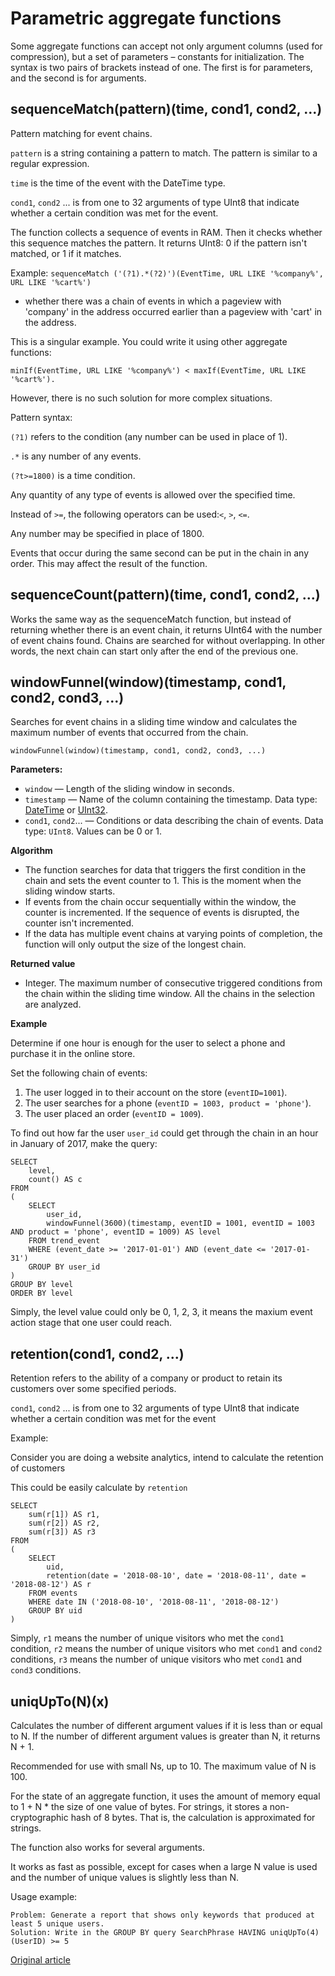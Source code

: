 <a name="aggregate_functions_parametric"></a>

# Parametric aggregate functions

Some aggregate functions can accept not only argument columns (used for compression), but a set of parameters – constants for initialization. The syntax is two pairs of brackets instead of one. The first is for parameters, and the second is for arguments.

## sequenceMatch(pattern)(time, cond1, cond2, ...)

Pattern matching for event chains.

`pattern` is a string containing a pattern to match. The pattern is similar to a regular expression.

`time` is the time of the event with the DateTime type.

`cond1`, `cond2` ... is from one to 32 arguments of type UInt8 that indicate whether a certain condition was met for the event.

The function collects a sequence of events in RAM. Then it checks whether this sequence matches the pattern.
It returns UInt8: 0 if the pattern isn't matched, or 1 if it matches.

Example: `sequenceMatch ('(?1).*(?2)')(EventTime, URL LIKE '%company%', URL LIKE '%cart%')`

- whether there was a chain of events in which a pageview with 'company' in the address occurred earlier than a pageview with 'cart' in the address.

This is a singular example. You could write it using other aggregate functions:

```
minIf(EventTime, URL LIKE '%company%') < maxIf(EventTime, URL LIKE '%cart%').
```

However, there is no such solution for more complex situations.

Pattern syntax:

`(?1)` refers to the condition (any number can be used in place of 1).

`.*` is any number of any events.

`(?t>=1800)` is a time condition.

Any quantity of any type of events is allowed over the specified time.

Instead of `>=`,  the following operators can be used:`<`, `>`, `<=`.

Any number may be specified in place of 1800.

Events that occur during the same second can be put in the chain in any order. This may affect the result of the function.

## sequenceCount(pattern)(time, cond1, cond2, ...)

Works the same way as the sequenceMatch function, but instead of returning whether there is an event chain, it returns UInt64 with the number of event chains found.
Chains are searched for without overlapping. In other words, the next chain can start only after the end of the previous one.

## windowFunnel(window)(timestamp, cond1, cond2, cond3, ...)

Searches for event chains in a sliding time window and calculates the maximum number of events that occurred from the chain.

```
windowFunnel(window)(timestamp, cond1, cond2, cond3, ...)
```

**Parameters:**

- `window` — Length of the sliding window in seconds.
- `timestamp` — Name of the column containing the timestamp. Data type: [DateTime](../../data_types/datetime.md#data_type-datetime) or [UInt32](../../data_types/int_uint.md).
- `cond1`, `cond2`... — Conditions or data describing the chain of events. Data type: `UInt8`. Values can be 0 or 1.

**Algorithm**

- The function searches for data that triggers the first condition in the chain and sets the event counter to 1. This is the moment when the sliding window starts.
- If events from the chain occur sequentially within the window, the counter is incremented. If the sequence of events is disrupted, the counter isn't incremented.
- If the data has multiple event chains at varying points of completion, the function will only output the size of the longest chain.

**Returned value**

- Integer. The maximum number of consecutive triggered conditions from the chain within the sliding time window. All the chains in the selection are analyzed.

**Example**

Determine if one hour is enough for the user to select a phone and purchase it in the online store.

Set the following chain of events:

1. The user logged in to their account on the store (`eventID=1001`).
2. The user searches for a phone (`eventID = 1003, product = 'phone'`).
3. The user placed an order (`eventID = 1009`).

To find out how far the user `user_id` could get through the chain in an hour in January of 2017, make the query:

```
SELECT
    level,
    count() AS c
FROM
(
    SELECT
        user_id,
        windowFunnel(3600)(timestamp, eventID = 1001, eventID = 1003 AND product = 'phone', eventID = 1009) AS level
    FROM trend_event
    WHERE (event_date >= '2017-01-01') AND (event_date <= '2017-01-31')
    GROUP BY user_id
)
GROUP BY level
ORDER BY level
```

Simply, the level value could only be 0, 1, 2, 3, it means the maxium event action stage that one user could reach.

## retention(cond1, cond2, ...)

Retention refers to the ability of a company or product to retain its customers over some specified periods.

`cond1`, `cond2` ... is from one to 32 arguments of type UInt8 that indicate whether a certain condition was met for the event

Example:

Consider you are doing a website analytics, intend to calculate the retention of customers

This could be easily calculate by `retention`

```
SELECT
    sum(r[1]) AS r1,
    sum(r[2]) AS r2,
    sum(r[3]) AS r3
FROM
(
    SELECT
        uid, 
        retention(date = '2018-08-10', date = '2018-08-11', date = '2018-08-12') AS r
    FROM events
    WHERE date IN ('2018-08-10', '2018-08-11', '2018-08-12')
    GROUP BY uid
)
```

Simply, `r1` means the number of unique visitors who met the `cond1` condition, `r2` means the number of unique visitors who met `cond1` and `cond2` conditions, `r3` means the number of unique visitors who met `cond1` and `cond3` conditions.


## uniqUpTo(N)(x)

Calculates the number of different argument values ​​if it is less than or equal to N. If the number of different argument values is greater than N, it returns N + 1.

Recommended for use with small Ns, up to 10. The maximum value of N is 100.

For the state of an aggregate function, it uses the amount of memory equal to 1 + N \* the size of one value of bytes.
For strings, it stores a non-cryptographic hash of 8 bytes. That is, the calculation is approximated for strings.

The function also works for several arguments.

It works as fast as possible, except for cases when a large N value is used and the number of unique values is slightly less than N.

Usage example:

```
Problem: Generate a report that shows only keywords that produced at least 5 unique users.
Solution: Write in the GROUP BY query SearchPhrase HAVING uniqUpTo(4)(UserID) >= 5
```

[Original article](https://clickhouse.yandex/docs/en/query_language/agg_functions/parametric_functions/) <!--hide-->
